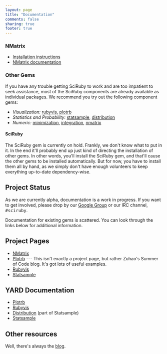 ```yaml
---
layout: page
title: "Documentation"
comments: false
sharing: true
footer: true
---
```


<h3>NMatrix</h3>

* [Installation instructions](https://github.com/SciRuby/nmatrix/wiki/Installation)
* [NMatrix documentation](../nmatrix/docs/)

<h3>Other Gems</h3>

If you have any trouble getting SciRuby to work and are too impatient to seek assistance, most of the SciRuby components are already available as individual packages. We recommend you try out the following component gems:

<ul>
<li><em>Visualization:</em> <span class="gem"><a href="https://github.com/clbustos/rubyvis">rubyvis</a></span>, <span class="gem"><a href="https://github.com/zuhao/plotrb">plotrb</a></span></li>
<li><em>Statistics and Probability:</em> <span class="gem"><a href="https://github.com/clbustos/statsample">statsample</a></span>, <span class="gem"><a href="https://github.com/clbustos/distribution">distribution</a></span></li>
<li><em>Numeric:</em> <span class="gem"><a href="https://github.com/clbustos/minimization">minimization</a></span>, <span class="gem"><a href="https://github.com/clbustos/integration">integration</a></span>, <span class="gem"><a href="https://github.com/SciRuby/nmatrix">nmatrix</a></span></li>
</ul>

<h4>SciRuby</h4>

The SciRuby gem is currently on hold. Frankly, we don't know what to put in it. In the end it'll probably end up just
kind of directing the installation of other gems. In other words, you'll install the SciRuby gem, and that'll cause the
other gems to be installed automatically. But for now, you have to install them all by hand, as we simply don't have
enough volunteers to keep everything up-to-date dependency-wise.

Project Status
--------------
As we are currently alpha, documentation is a work in progress. If you want to get involved, please drop by our [Google Group](http://groups.google.com/group/sciruby-dev) or our IRC channel, <tt>#sciruby</tt>.

Documentation for existing gems is scattered. You can look through the links below for additional information.

Project Pages
-------------
* [NMatrix](http://github.com/SciRuby/nmatrix/wiki)
* [Plotrb](http://wanzuhao.com/) --- This isn't exactly a project page, but rather Zuhao's Summer of Code blog. It's got
  lots of useful examples.
* [Rubyvis](http://rubyvis.rubyforge.org)
* [Statsample](http://ruby-statsample.rubyforge.org/)

YARD Documentation
------------------
* [Plotrb](http://rubydoc.info/gems/plotrb/)
* [Rubyvis](http://rubydoc.info/gems/rubyvis/)
* [Distribution](http://rubydoc.info/gems/distribution/) (part of Statsample)
* [Statsample](http://rubydoc.info/gems/statsample/)

Other resources
---------------

Well, there's always the [blog](http://www.sciruby.com/blog).
